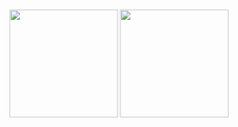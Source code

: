<br>
<p align="left">
    <img height="190" src="https://github-readme-stats.vercel.app/api/top-langs/?username=gldanoob&layout=compact&theme=tokyonight">
    <img height="190" src="https://github-readme-stats.vercel.app/api?username=gldanoob&show_icons=true&theme=tokyonight">
</p>
